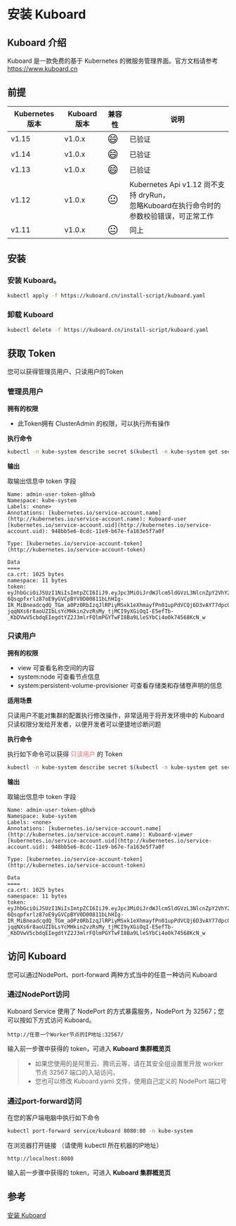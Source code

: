 # 安装 Kuboard

## Kuboard 介绍

Kuboard 是一款免费的基于 Kubernetes 的微服务管理界面。官方文档请参考 https://www.kuboard.cn

## 前提

| Kubernetes 版本 | Kuboard 版本   | 兼容性 | 说明                                                         |
| --------------- | -------------- | ------ | ------------------------------------------------------------ |
| v1.15           | v1.0.x | <span style="font-size: 24px;">😄</span>      | 已验证                            |
| v1.14           | v1.0.x | <span style="font-size: 24px;">😄</span>      | 已验证                            |
| v1.13           | v1.0.x | <span style="font-size: 24px;">😄</span>      | 已验证                       |
| v1.12           | v1.0.x | <span style="font-size: 24px;">😐</span>      | Kubernetes Api v1.12 尚不支持 dryRun，<br />忽略Kuboard在执行命令时的参数校验错误，可正常工作 |
| v1.11           | v1.0.x | <span style="font-size: 24px;">😐</span>      | 同上                                                         |



## 安装

### 安装 Kuboard。

``` sh
kubectl apply -f https://kuboard.cn/install-script/kuboard.yaml
```

### 卸载 Kuboard

``` sh
kubectl delete -f https://kuboard.cn/install-script/kuboard.yaml
```

## 获取 Token

您可以获得管理员用户、只读用户的Token

### 管理员用户

**拥有的权限**

* 此Token拥有 ClusterAdmin 的权限，可以执行所有操作

**执行命令**

```bash
kubectl -n kube-system describe secret $(kubectl -n kube-system get secret | grep kuboard-user | awk '{print $1}')   
```

**输出**

取输出信息中 token 字段
```{13}
Name: admin-user-token-g8hxb
Namespace: kube-system
Labels: <none>
Annotations: [kubernetes.io/service-account.name](http://kubernetes.io/service-account.name): Kuboard-user
[kubernetes.io/service-account.uid](http://kubernetes.io/service-account.uid): 948bb5e6-8cdc-11e9-b67e-fa163e5f7a0f

Type: [kubernetes.io/service-account-token](http://kubernetes.io/service-account-token)

Data
====
ca.crt: 1025 bytes
namespace: 11 bytes
token: eyJhbGciOiJSUzI1NiIsImtpZCI6IiJ9.eyJpc3MiOiJrdWJlcm5ldGVzL3NlcnZpY2VhY2NvdW50Iiwia3ViZXJuZXRlcy5pby9zZXJ2aWNlYWNjb3VudC9uYW1lc3BhY2UiOiJrdWJlLXN5c3RlbSIsImt1YmVybmV0ZXMuaW8vc2VydmljZWFjY291bnQvc2VjcmV0Lm5hbWUiOiJhZG1pbi11c2VyLXRva2VuLWc4aHhiIiwia3ViZXJuZXRlcy5pby9zZXJ2aWNlYWNjb3VudC9zZXJ2aWNlLWFjY291bnQubmFtZSI6ImFkbWluLXVzZXIiLCJrdWJlcm5ldGVzLmlvL3NlcnZpY2VhY2NvdW50L3NlcnZpY2UtYWNjb3VudC51aWQiOiI5NDhiYjVlNi04Y2RjLTExZTktYjY3ZS1mYTE2M2U1ZjdhMGYiLCJzdWIiOiJzeXN0ZW06c2VydmljZWFjY291bnQ6a3ViZS1zeXN0ZW06YWRtaW4tdXNlciJ9.DZ6dMTr8GExo5IH_vCWdB_MDfQaNognjfZKl0E5VW8vUFMVvALwo0BS-6Qsqpfxrlz87oE9yGVCpBYV0D00811bLhHIg-IR_MiBneadcqdQ_TGm_a0Pz0RbIzqJlRPiyMSxk1eXhmayfPn01upPdVCQj6D3vAY77dpcGplu3p5wE6vsNWAvrQ2d_V1KhR03IB1jJZkYwrI8FHCq_5YuzkPfHsgZ9MBQgH-jqqNXs6r8aoUZIbLsYcMHkin2vzRsMy_tjMCI9yXGiOqI-E5efTb-_KbDVwV5cbdqEIegdtYZ2J3mlrFQlmPGYTwFI8Ba9LleSYbCi4o0k74568KcN_w
```

### 只读用户

**拥有的权限**

- view  可查看名称空间的内容
- system:node   可查看节点信息
- system:persistent-volume-provisioner  可查看存储类和存储卷声明的信息

**适用场景**

只读用户不能对集群的配置执行修改操作，非常适用于将开发环境中的 Kuboard 只读权限分发给开发者，以便开发者可以便捷地诊断问题

**执行命令**

执行如下命令可以获得 <span style="color: #F56C6C; font-weight: 500;">只读用户</span> 的 Token

```bash
kubectl -n kube-system describe secret $(kubectl -n kube-system get secret | grep kuboard-viewer | awk '{print $1}')   
```

**输出**

取输出信息中 token 字段
```{13}
Name: admin-user-token-g8hxb
Namespace: kube-system
Labels: <none>
Annotations: [kubernetes.io/service-account.name](http://kubernetes.io/service-account.name): Kuboard-viewer
[kubernetes.io/service-account.uid](http://kubernetes.io/service-account.uid): 948bb5e6-8cdc-11e9-b67e-fa163e5f7a0f

Type: [kubernetes.io/service-account-token](http://kubernetes.io/service-account-token)

Data
====
ca.crt: 1025 bytes
namespace: 11 bytes
token: eyJhbGciOiJSUzI1NiIsImtpZCI6IiJ9.eyJpc3MiOiJrdWJlcm5ldGVzL3NlcnZpY2VhY2NvdW50Iiwia3ViZXJuZXRlcy5pby9zZXJ2aWNlYWNjb3VudC9uYW1lc3BhY2UiOiJrdWJlLXN5c3RlbSIsImt1YmVybmV0ZXMuaW8vc2VydmljZWFjY291bnQvc2VjcmV0Lm5hbWUiOiJhZG1pbi11c2VyLXRva2VuLWc4aHhiIiwia3ViZXJuZXRlcy5pby9zZXJ2aWNlYWNjb3VudC9zZXJ2aWNlLWFjY291bnQubmFtZSI6ImFkbWluLXVzZXIiLCJrdWJlcm5ldGVzLmlvL3NlcnZpY2VhY2NvdW50L3NlcnZpY2UtYWNjb3VudC51aWQiOiI5NDhiYjVlNi04Y2RjLTExZTktYjY3ZS1mYTE2M2U1ZjdhMGYiLCJzdWIiOiJzeXN0ZW06c2VydmljZWFjY291bnQ6a3ViZS1zeXN0ZW06YWRtaW4tdXNlciJ9.DZ6dMTr8GExo5IH_vCWdB_MDfQaNognjfZKl0E5VW8vUFMVvALwo0BS-6Qsqpfxrlz87oE9yGVCpBYV0D00811bLhHIg-IR_MiBneadcqdQ_TGm_a0Pz0RbIzqJlRPiyMSxk1eXhmayfPn01upPdVCQj6D3vAY77dpcGplu3p5wE6vsNWAvrQ2d_V1KhR03IB1jJZkYwrI8FHCq_5YuzkPfHsgZ9MBQgH-jqqNXs6r8aoUZIbLsYcMHkin2vzRsMy_tjMCI9yXGiOqI-E5efTb-_KbDVwV5cbdqEIegdtYZ2J3mlrFQlmPGYTwFI8Ba9LleSYbCi4o0k74568KcN_w
```

## 访问 Kuboard

您可以通过NodePort、port-forward 两种方式当中的任意一种访问 Kuboard

### 通过NodePort访问

Kuboard Service 使用了 NodePort 的方式暴露服务，NodePort 为 32567；您可以按如下方式访问 Kuboard。

`
http://任意一个Worker节点的IP地址:32567/
`

输入前一步骤中获得的 token，可进入 **Kuboard 集群概览页**

> * 如果您使用的是阿里云、腾讯云等，请在其安全组设置里开放 worker 节点 32567 端口的入站访问，
> * 您也可以修改 Kuboard.yaml 文件，使用自己定义的 NodePort 端口号


### 通过port-forward访问


在您的客户端电脑中执行如下命令

```sh
kubectl port-forward service/kuboard 8080:80 -n kube-system
```

在浏览器打开链接 （请使用 kubectl 所在机器的IP地址）

`http://localhost:8080`

输入前一步骤中获得的 token，可进入 **Kuboard 集群概览页**


## 参考

[安装 Kuboard](https://kuboard.cn/install/install-dashboard.html)
